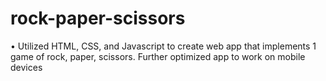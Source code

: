 # rock-paper-scissors
• Utilized HTML, CSS, and Javascript to create web app that implements 1 game of rock,
paper, scissors. Further optimized app to work on mobile devices
